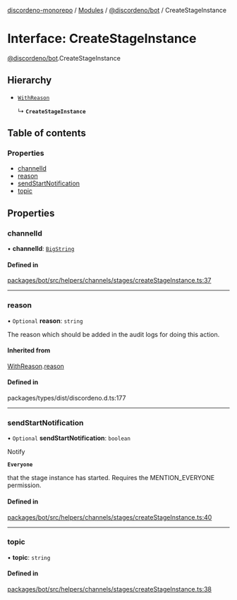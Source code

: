[discordeno-monorepo](../README.md) / [Modules](../modules.md) / [@discordeno/bot](../modules/discordeno_bot.md) / CreateStageInstance

# Interface: CreateStageInstance

[@discordeno/bot](../modules/discordeno_bot.md).CreateStageInstance

## Hierarchy

- [`WithReason`](discordeno_bot.WithReason.md)

  ↳ **`CreateStageInstance`**

## Table of contents

### Properties

- [channelId](discordeno_bot.CreateStageInstance.md#channelid)
- [reason](discordeno_bot.CreateStageInstance.md#reason)
- [sendStartNotification](discordeno_bot.CreateStageInstance.md#sendstartnotification)
- [topic](discordeno_bot.CreateStageInstance.md#topic)

## Properties

### channelId

• **channelId**: [`BigString`](../modules/discordeno_bot.md#bigstring)

#### Defined in

[packages/bot/src/helpers/channels/stages/createStageInstance.ts:37](https://github.com/deepsarda/discordeno/blob/c6dc30bb/packages/bot/src/helpers/channels/stages/createStageInstance.ts#L37)

---

### reason

• `Optional` **reason**: `string`

The reason which should be added in the audit logs for doing this action.

#### Inherited from

[WithReason](discordeno_bot.WithReason.md).[reason](discordeno_bot.WithReason.md#reason)

#### Defined in

packages/types/dist/discordeno.d.ts:177

---

### sendStartNotification

• `Optional` **sendStartNotification**: `boolean`

Notify

**`Everyone`**

that the stage instance has started. Requires the MENTION_EVERYONE permission.

#### Defined in

[packages/bot/src/helpers/channels/stages/createStageInstance.ts:40](https://github.com/deepsarda/discordeno/blob/c6dc30bb/packages/bot/src/helpers/channels/stages/createStageInstance.ts#L40)

---

### topic

• **topic**: `string`

#### Defined in

[packages/bot/src/helpers/channels/stages/createStageInstance.ts:38](https://github.com/deepsarda/discordeno/blob/c6dc30bb/packages/bot/src/helpers/channels/stages/createStageInstance.ts#L38)
